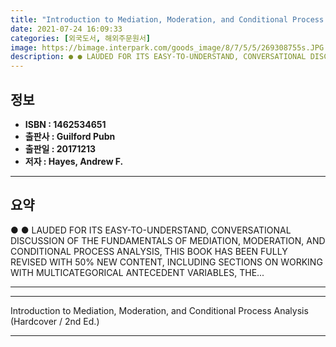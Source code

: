 ```yaml
---
title: "Introduction to Mediation, Moderation, and Conditional Process Analysis (Hardcover / 2nd Ed.)"
date: 2021-07-24 16:09:33
categories: [외국도서, 해외주문원서]
image: https://bimage.interpark.com/goods_image/8/7/5/5/269308755s.JPG
description: ● ● LAUDED FOR ITS EASY-TO-UNDERSTAND, CONVERSATIONAL DISCUSSION OF THE FUNDAMENTALS OF MEDIATION, MODERATION, AND CONDITIONAL PROCESS ANALYSIS, THIS BOOK HAS
---
```


## **정보**

- **ISBN : 1462534651**
- **출판사 : Guilford Pubn**
- **출판일 : 20171213**
- **저자 : Hayes, Andrew F.**

------



## **요약**

●  ●  LAUDED FOR ITS EASY-TO-UNDERSTAND, CONVERSATIONAL DISCUSSION OF THE FUNDAMENTALS OF MEDIATION, MODERATION, AND CONDITIONAL PROCESS ANALYSIS, THIS BOOK HAS BEEN FULLY REVISED WITH 50% NEW CONTENT, INCLUDING SECTIONS ON WORKING WITH MULTICATEGORICAL ANTECEDENT VARIABLES, THE... 

------



------


Introduction to Mediation, Moderation, and Conditional Process Analysis (Hardcover / 2nd Ed.) 

------


